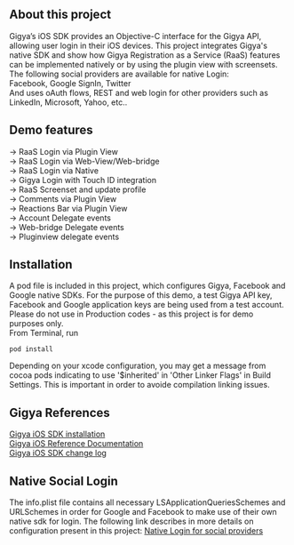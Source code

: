 ## About this project

Gigya’s iOS SDK provides an Objective-C interface for the Gigya API, allowing user login in their iOS devices. This project integrates Gigya's native SDK and show how Gigya Registration as a Service (RaaS) features can be implemented natively or by using the plugin view with screensets.<br/>
The following social providers are available for native Login:<br/>
Facebook, Google SignIn, Twitter<br/>
And uses oAuth flows, REST and web login for other providers such as LinkedIn, Microsoft, Yahoo, etc..

## Demo features<br/>
-> RaaS Login via Plugin View<br/>
-> RaaS Login via Web-View/Web-bridge<br/>
-> RaaS Login via Native<br/>
-> Gigya Login with Touch ID integration<br/>
-> RaaS Screenset and update profile<br/>
-> Comments via Plugin View<br/>
-> Reactions Bar via Plugin View<br/>
-> Account Delegate events<br/>
-> Web-bridge Delegate events<br/>
-> Pluginview delegate events<br/>

## Installation

A pod file is included in this project, which configures Gigya, Facebook and Google native SDKs. For the purpose of this demo, a test Gigya API key, Facebook and Google application keys are being used from a test account. Please do not use in Production codes - as this project is for demo purposes only.<br/>
From Terminal, run
```
pod install
```
Depending on your xcode configuration, you may get a message from cocoa pods indicating to use '$inherited' in 'Other Linker Flags' in Build Settings. This is important in order to avoide compilation linking issues.

## Gigya References

[Gigya iOS SDK installation](https://developers.gigya.com/display/GD/iOS)<br/>
[Gigya iOS Reference Documentation](https://developers.gigya.com/display/GD/iOS+SDK+Reference)<br/>
[Gigya iOS SDK change log](https://developers.gigya.com/display/GD/iOS+SDK+Change+Log)

## Native Social Login

The info.plist file contains all necessary LSApplicationQueriesSchemes and URLSchemes in order for Google and Facebook to make use of their own native sdk for login. 
The following link describes in more details on configuration present in this project: [Native Login for social providers](https://developers.gigya.com/display/GD/iOS#iOS-ConfiguringNativeLogin)
